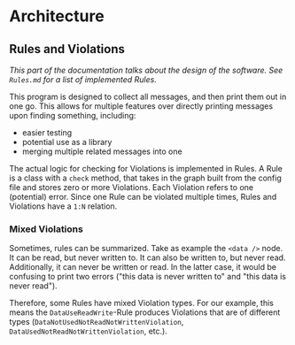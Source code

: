 # Architecture

## Rules and Violations

_This part of the documentation talks about the design of the software. See `Rules.md` for a list of implemented Rules._

This program is designed to collect all messages, and then print them out in one go. This allows for multiple features over directly printing messages upon finding something, including:
- easier testing
- potential use as a library
- merging multiple related messages into one

The actual logic for checking for Violations is implemented in Rules. A Rule is a class with a `check` method, that takes in the graph built from the config file and stores zero or more Violations. Each Violation refers to one (potential) error. Since one Rule can be violated multiple times, Rules and Violations have a `1:N` relation.

### Mixed Violations

Sometimes, rules can be summarized. Take as example the `<data />` node. It can be read, but never written to. It can also be written to, but never read. Additionally, it can never be written or read. In the latter case, it would be confusing to print two errors ("this data is never written to" and "this data is never read").

Therefore, some Rules have mixed Violation types. For our example, this means the `DataUseReadWrite`-Rule produces Violations that are of different types (`DataNotUsedNotReadNotWrittenViolation`, `DataUsedNotReadNotWrittenViolation`, etc.).
